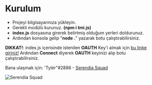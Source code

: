 # Kurulum
- Projeyi bilgisayarınıza yükleyin.
- Gerekli modülü kurunuz. **(npm i tmi.js)**
- **index.js** dosyasına girerek belirtmiş olduğum yerleri doldurunuz.
- Ardından konsola gelip "**node .**" yazarak botu çalıştırabilirsiniz. 


**DIKKAT!**: index.js içerisinde istenilen **OAUTH** Key'i almak için [bu linke giriniz!](https://twitchapps.com/tmi/)
Ardından **Connect** diyerek **OAUTH** keyinizi alıp botu çalıştırabilirsiniz.

Bana ulaşmak için: 'Tylér"#2886 - [Serendia Squad](https://discord.gg/E9dHcXrrhc)

![Serendia Squad](https://cdn.discordapp.com/attachments/814960684705513482/854475799335534592/standard.gif)
